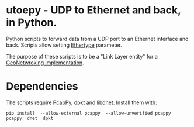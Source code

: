 # utoepy - UDP to Ethernet and back, in Python.

Python scripts to forward data from a UDP port to an Ethernet interface and back. Scripts allow setting [Ethertype](http://standards.ieee.org/develop/regauth/ethertype/eth.txt) parameter.

The purpose of these scripts is to be a "Link Layer entity" for a [GeoNetwroking implementation](https://github.com/alexvoronov/geonetworking).

# Dependencies

The scripts require [PcapPy](https://github.com/allfro/pcappy), [dpkt](https://code.google.com/p/dpkt/) and [libdnet](https://code.google.com/p/libdnet/). Install them with:

```
pip install  --allow-external pcappy  --allow-unverified pcappy   pcappy  dnet  dpkt
```